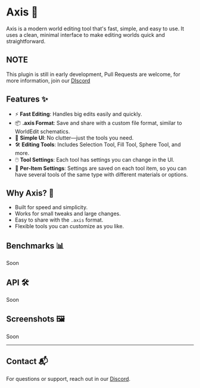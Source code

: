 # Axis 🧭

Axis is a modern world editing tool that's fast, simple, and easy to use. It uses a clean, minimal interface to make editing worlds quick and straightforward.

## NOTE
This plugin is still in early development, Pull Requests are welcome,
for more information, join our [DIscord](f6rUtpy6y4)

## Features ✨

- ⚡ **Fast Editing**: Handles big edits easily and quickly.
- 📦 **.axis Format**: Save and share with a custom file format, similar to WorldEdit schematics.
- 🧼 **Simple UI**: No clutter—just the tools you need.
- 🛠️ **Editing Tools**: Includes Selection Tool, Fill Tool, Sphere Tool, and more.
- 🖱️ **Tool Settings**: Each tool has settings you can change in the UI.
- 📑 **Per-Item Settings**: Settings are saved on each tool item, so you can have several tools of the same type with different materials or options.

## Why Axis? 🤔

- Built for speed and simplicity.
- Works for small tweaks and large changes.
- Easy to share with the `.axis` format.
- Flexible tools you can customize as you like.

## Benchmarks 📊
Soon

## API 🛠️

Soon

## Screenshots 🖼️

Soon

---

## Contact 📬

For questions or support, reach out in our [Discord](https://github.com/OceanTw).